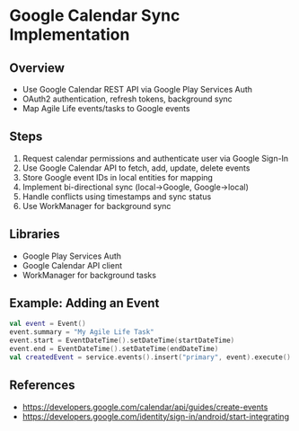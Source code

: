 # Google Calendar Sync Implementation

## Overview
- Use Google Calendar REST API via Google Play Services Auth
- OAuth2 authentication, refresh tokens, background sync
- Map Agile Life events/tasks to Google events

## Steps
1. Request calendar permissions and authenticate user via Google Sign-In
2. Use Google Calendar API to fetch, add, update, delete events
3. Store Google event IDs in local entities for mapping
4. Implement bi-directional sync (local→Google, Google→local)
5. Handle conflicts using timestamps and sync status
6. Use WorkManager for background sync

## Libraries
- Google Play Services Auth
- Google Calendar API client
- WorkManager for background tasks

## Example: Adding an Event
```kotlin
val event = Event()
event.summary = "My Agile Life Task"
event.start = EventDateTime().setDateTime(startDateTime)
event.end = EventDateTime().setDateTime(endDateTime)
val createdEvent = service.events().insert("primary", event).execute()
```

## References
- https://developers.google.com/calendar/api/guides/create-events
- https://developers.google.com/identity/sign-in/android/start-integrating

